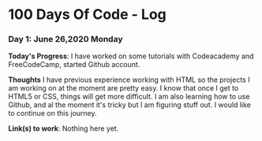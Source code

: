 # 100 Days Of Code - Log

### Day 1: June 26,2020 Monday

**Today's Progress**: I have worked on some tutorials with Codeacademy and FreeCodeCamp, started Github account.

**Thoughts** I have previous experience working with HTML so the projects I am working on at the moment are pretty easy.  I know that once I get to HTML5 or CSS, things will get more difficult.  I am also learning how to use Github, and al the moment it's tricky but I am figuring stuff out.  I would like to continue on this journey.

**Link(s) to work**: Nothing here yet.

